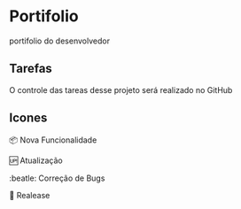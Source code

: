 # Portifolio
portifolio do desenvolvedor

## Tarefas

O controle das tareas desse projeto será realizado no GitHub
## Icones

:package: Nova Funcionalidade

:up: Atualização

:beatle: Correção de Bugs

:checkered_flag: Realease

